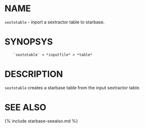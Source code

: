 
NAME
====

`sextotable` - inport a sextractor table to starbase.

SYNOPSYS
========

```
    `sextotable` < *inputfile* > *table*
```


DESCRIPTION
===========

`sextotable` creates a starbase table from the input sextractor
table.

SEE ALSO
========

{% include starbase-seealso.md %}

